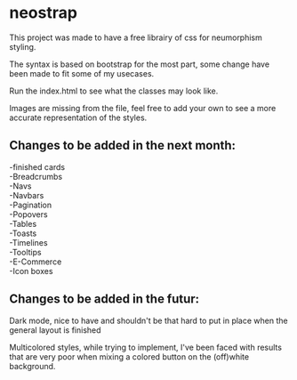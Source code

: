 # neostrap

This project was made to have a free librairy of css for neumorphism styling.

The syntax is based on bootstrap for the most part, some change have been made to fit some of my usecases.

Run the index.html to see what the classes may look like.

Images are missing from the file, feel free to add your own to see a more accurate representation of the styles.

## Changes to be added in the next month:

-finished cards<br>
-Breadcrumbs<br>
-Navs<br>
-Navbars<br>
-Pagination<br>
-Popovers<br>
-Tables<br>
-Toasts<br>
-Timelines<br>
-Tooltips<br>
-E-Commerce<br>
-Icon boxes<br>

## Changes to be added in the futur:

Dark mode, nice to have and shouldn't be that hard to put in place when the general layout is finished

Multicolored styles, while trying to implement, I've been faced with results that are very poor when mixing a colored button on the (off)white background.
